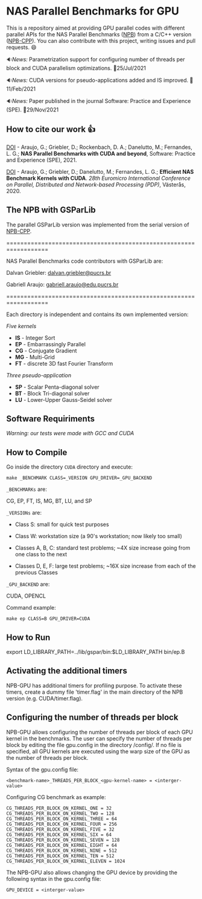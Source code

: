 # NAS Parallel Benchmarks for GPU

This is a repository aimed at providing GPU parallel codes with different parallel APIs for the NAS Parallel Benchmarks ([NPB](https://www.nas.nasa.gov/publications/npb.html)) from a C/C++ version ([NPB-CPP](https://github.com/GMAP/NPB-CPP)). You can also contribute with this project, writing issues and pull requests. :smile:


:sound:*News:* Parametrization support for configuring number of threads per block and CUDA parallelism optimizations. :date:25/Jul/2021

:sound:*News:* CUDA versions for pseudo-applications added and IS improved. :date:11/Feb/2021

:sound:*News:* Paper published in the journal Software: Practice and Experience (SPE). :date:29/Nov/2021


## How to cite our work :+1:

[DOI](https://doi.org/10.1002/spe.3056) - Araujo, G.; Griebler, D.; Rockenbach, D. A.; Danelutto, M.; Fernandes, L. G.; **NAS Parallel Benchmarks with CUDA and beyond**, Software: Practice and Experience (SPE), 2021.

[DOI](https://doi.org/10.1109/PDP50117.2020.00009) - Araujo, G.; Griebler, D.; Danelutto, M.; Fernandes, L. G.; **Efficient NAS Benchmark Kernels with CUDA**. *28th Euromicro International Conference on Parallel, Distributed and Network-based Processing (PDP)*, Västerås, 2020. 
  
## The NPB with GSParLib

The parallel GSParLib version was implemented from the serial version of [NPB-CPP](https://github.com/GMAP/NPB-CPP).

==================================================================

NAS Parallel Benchmarks code contributors with GSParLib are:

Dalvan Griebler: dalvan.griebler@pucrs.br

Gabriell Araujo: gabriell.araujo@edu.pucrs.br

==================================================================

Each directory is independent and contains its own implemented version:

*Five kernels*

+ **IS** - Integer Sort
+ **EP** - Embarrassingly Parallel
+ **CG** - Conjugate Gradient
+ **MG** - Multi-Grid
+ **FT** - discrete 3D fast Fourier Transform

*Three pseudo-application*

+ **SP** - Scalar Penta-diagonal solver
+ **BT** - Block Tri-diagonal solver
+ **LU** - Lower-Upper Gauss-Seidel solver
  

## Software Requiriments

*Warning: our tests were made with GCC and CUDA*

## How to Compile


Go inside the directory `CUDA` directory and execute:

```
make _BENCHMARK CLASS=_VERSION GPU_DRIVER=_GPU_BACKEND
```

`_BENCHMARKs` are:


CG, EP, FT, IS, MG, BT, LU, and SP 


`_VERSIONs` are:

+ Class S: small for quick test purposes

+ Class W: workstation size (a 90's workstation; now likely too small)

+ Classes A, B, C: standard test problems; ~4X size increase going from one class to the next

+ Classes D, E, F: large test problems; ~16X size increase from each of the previous Classes


`_GPU_BACKEND` are:

CUDA, OPENCL


Command example:

```
make ep CLASS=B GPU_DRIVER=CUDA
```


## How to Run


export LD_LIBRARY_PATH=../lib/gspar/bin:$LD_LIBRARY_PATH
bin/ep.B
  

## Activating the additional timers

NPB-GPU has additional timers for profiling purpose. To activate these timers, create a dummy file 'timer.flag' in the main directory of the NPB version (e.g. CUDA/timer.flag).

## Configuring the number of threads per block

NPB-GPU allows configuring the number of threads per block of each GPU kernel in the benchmarks. The user can specify the number of threads per block by editing the file gpu.config in the directory <API>/config/. If no file is specified, all GPU kernels are executed using the warp size of the GPU as the number of threads per block.

Syntax of the gpu.config file: 

```
<benchmark-name>_THREADS_PER_BLOCK_<gpu-kernel-name> = <interger-value>
```

Configuring CG benchmark as example:

```
CG_THREADS_PER_BLOCK_ON_KERNEL_ONE = 32
CG_THREADS_PER_BLOCK_ON_KERNEL_TWO = 128
CG_THREADS_PER_BLOCK_ON_KERNEL_THREE = 64
CG_THREADS_PER_BLOCK_ON_KERNEL_FOUR = 256
CG_THREADS_PER_BLOCK_ON_KERNEL_FIVE = 32
CG_THREADS_PER_BLOCK_ON_KERNEL_SIX = 64
CG_THREADS_PER_BLOCK_ON_KERNEL_SEVEN = 128
CG_THREADS_PER_BLOCK_ON_KERNEL_EIGHT = 64
CG_THREADS_PER_BLOCK_ON_KERNEL_NINE = 512
CG_THREADS_PER_BLOCK_ON_KERNEL_TEN = 512
CG_THREADS_PER_BLOCK_ON_KERNEL_ELEVEN = 1024
```

The NPB-GPU also allows changing the GPU device by providing the following syntax in the gpu.config file:

```
GPU_DEVICE = <interger-value>
```